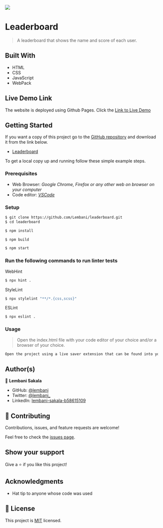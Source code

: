 ![](https://img.shields.io/badge/Microverse-blueviolet)

# Leaderboard
> A leaderboard that shows the name and score of each user.

## Built With

- HTML
- CSS
- JavaScript
- WebPack

## Live Demo Link

The website is deployed using Github Pages.
Click the [Link to Live Demo](https://lembani.github.io/leaderboard)

## Getting Started

If you want a copy of this project go to the [GitHub repository](https://github.com/Lembani/leaderboard) and download it from the link below.

- [Leaderboard](git@github.com/Lembani/leaderboard.git)


To get a local copy up and running follow these simple example steps.

### Prerequisites

- Web Browser: _Google Chrome, Firefox or any other web on browser on your computer_
- Code editor: _[VSCode](https://code.visualstudio.com/)_

### Setup

```bash
$ git clone https://github.com/Lembani/leaderboard.git
$ cd leaderboard
```

```bash
$ npm install
```

```bash
$ npm build
```

```bash
$ npm start
```

### Run the following commands to run linter tests

WebHint
```bash
$ npx hint .
```

StyleLint
```bash
$ npx stylelint "**/*.{css,scss}"
```

ESLint
```bash
$ npx eslint .
```

### Usage

> Open the index.html file with your code editor of your choice and/or a browser of your choice.
```bash
Open the project using a live saver extension that can be found into your code editor.
```
## Author(s)

👤 **Lembani Sakala**

- GitHub: [@lembani](https://github.com/lembani)
- Twitter: [@lembani_](https://twitter.com/lembani_)
- LinkedIn: [lembani-sakala-b58615109](https://linkedin.com/in/lembani-sakala-b58615109)

## 🤝 Contributing

Contributions, issues, and feature requests are welcome!

Feel free to check the [issues page](../../issues/).

## Show your support

Give a ⭐️ if you like this project!

## Acknowledgments

- Hat tip to anyone whose code was used

## 📝 License

This project is [MIT](./MIT.md) licensed.
